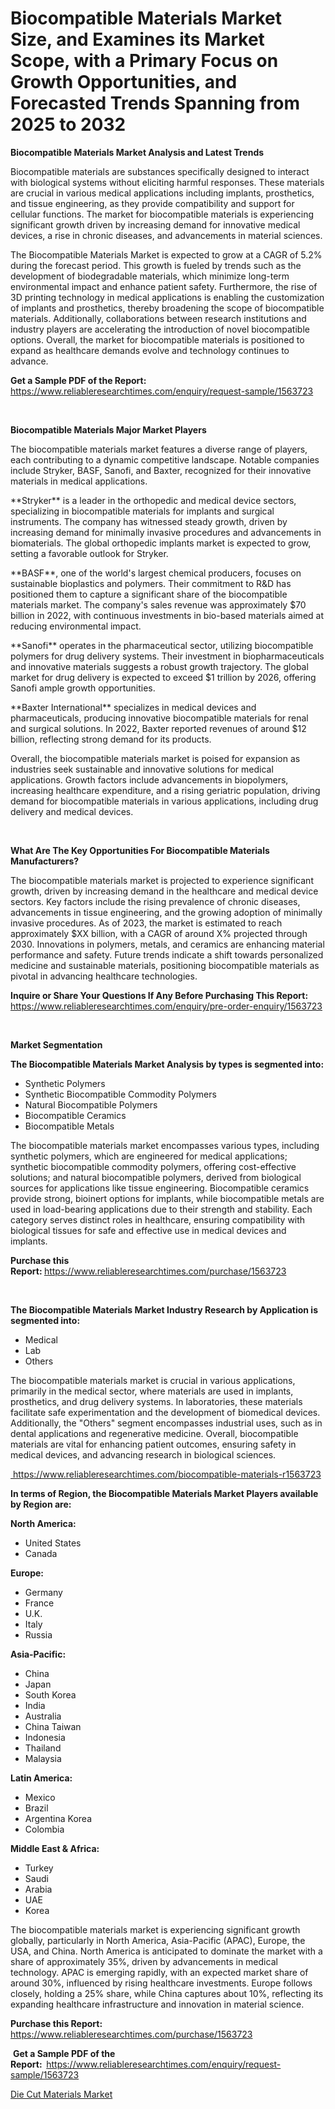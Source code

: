 <p><h1>Biocompatible Materials Market Size, and Examines its Market Scope, with a Primary Focus on Growth Opportunities, and Forecasted Trends Spanning from 2025 to 2032</h1></p><p><strong>Biocompatible Materials Market Analysis and Latest Trends</strong></p>
<p><p>Biocompatible materials are substances specifically designed to interact with biological systems without eliciting harmful responses. These materials are crucial in various medical applications including implants, prosthetics, and tissue engineering, as they provide compatibility and support for cellular functions. The market for biocompatible materials is experiencing significant growth driven by increasing demand for innovative medical devices, a rise in chronic diseases, and advancements in material sciences.</p><p>The Biocompatible Materials Market is expected to grow at a CAGR of 5.2% during the forecast period. This growth is fueled by trends such as the development of biodegradable materials, which minimize long-term environmental impact and enhance patient safety. Furthermore, the rise of 3D printing technology in medical applications is enabling the customization of implants and prosthetics, thereby broadening the scope of biocompatible materials. Additionally, collaborations between research institutions and industry players are accelerating the introduction of novel biocompatible options. Overall, the market for biocompatible materials is positioned to expand as healthcare demands evolve and technology continues to advance.</p></p>
<p><strong>Get a Sample PDF of the Report:&nbsp;</strong> <a href="https://www.reliableresearchtimes.com/enquiry/request-sample/1563723?utm_campaign=3088&utm_medium=2&utm_source=Github&utm_content=ia&utm_term=02042025&utm_id=biocompatible-materials">https://www.reliableresearchtimes.com/enquiry/request-sample/1563723</a></p>
<p>&nbsp;</p>
<p><strong>Biocompatible Materials Major Market Players</strong></p>
<p><p>The biocompatible materials market features a diverse range of players, each contributing to a dynamic competitive landscape. Notable companies include Stryker, BASF, Sanofi, and Baxter, recognized for their innovative materials in medical applications.</p><p>**Stryker** is a leader in the orthopedic and medical device sectors, specializing in biocompatible materials for implants and surgical instruments. The company has witnessed steady growth, driven by increasing demand for minimally invasive procedures and advancements in biomaterials. The global orthopedic implants market is expected to grow, setting a favorable outlook for Stryker.</p><p>**BASF**, one of the world's largest chemical producers, focuses on sustainable bioplastics and polymers. Their commitment to R&D has positioned them to capture a significant share of the biocompatible materials market. The company's sales revenue was approximately $70 billion in 2022, with continuous investments in bio-based materials aimed at reducing environmental impact.</p><p>**Sanofi** operates in the pharmaceutical sector, utilizing biocompatible polymers for drug delivery systems. Their investment in biopharmaceuticals and innovative materials suggests a robust growth trajectory. The global market for drug delivery is expected to exceed $1 trillion by 2026, offering Sanofi ample growth opportunities.</p><p>**Baxter International** specializes in medical devices and pharmaceuticals, producing innovative biocompatible materials for renal and surgical solutions. In 2022, Baxter reported revenues of around $12 billion, reflecting strong demand for its products.</p><p>Overall, the biocompatible materials market is poised for expansion as industries seek sustainable and innovative solutions for medical applications. Growth factors include advancements in biopolymers, increasing healthcare expenditure, and a rising geriatric population, driving demand for biocompatible materials in various applications, including drug delivery and medical devices.</p></p>
<p>&nbsp;</p>
<p><strong>What Are The Key Opportunities For Biocompatible Materials Manufacturers?</strong></p>
<p><p>The biocompatible materials market is projected to experience significant growth, driven by increasing demand in the healthcare and medical device sectors. Key factors include the rising prevalence of chronic diseases, advancements in tissue engineering, and the growing adoption of minimally invasive procedures. As of 2023, the market is estimated to reach approximately $XX billion, with a CAGR of around X% projected through 2030. Innovations in polymers, metals, and ceramics are enhancing material performance and safety. Future trends indicate a shift towards personalized medicine and sustainable materials, positioning biocompatible materials as pivotal in advancing healthcare technologies.</p></p>
<p><strong>Inquire or Share Your Questions If Any Before Purchasing This Report:</strong> <a href="https://www.reliableresearchtimes.com/enquiry/pre-order-enquiry/1563723?utm_campaign=3088&utm_medium=2&utm_source=Github&utm_content=ia&utm_term=02042025&utm_id=biocompatible-materials">https://www.reliableresearchtimes.com/enquiry/pre-order-enquiry/1563723</a></p>
<p>&nbsp;</p>
<p><strong>Market Segmentation</strong></p>
<p><strong>The Biocompatible Materials Market Analysis by types is segmented into:</strong></p>
<p><ul><li>Synthetic Polymers</li><li>Synthetic Biocompatible Commodity Polymers</li><li>Natural Biocompatible Polymers</li><li>Biocompatible Ceramics</li><li>Biocompatible Metals</li></ul></p>
<p><p>The biocompatible materials market encompasses various types, including synthetic polymers, which are engineered for medical applications; synthetic biocompatible commodity polymers, offering cost-effective solutions; and natural biocompatible polymers, derived from biological sources for applications like tissue engineering. Biocompatible ceramics provide strong, bioinert options for implants, while biocompatible metals are used in load-bearing applications due to their strength and stability. Each category serves distinct roles in healthcare, ensuring compatibility with biological tissues for safe and effective use in medical devices and implants.</p></p>
<p><strong>Purchase this Report:&nbsp;</strong><a href="https://www.reliableresearchtimes.com/purchase/1563723?utm_campaign=3088&utm_medium=2&utm_source=Github&utm_content=ia&utm_term=02042025&utm_id=biocompatible-materials">https://www.reliableresearchtimes.com/purchase/1563723</a></p>
<p>&nbsp;</p>
<p><strong>The Biocompatible Materials Market Industry Research by Application is segmented into:</strong></p>
<p><ul><li>Medical</li><li>Lab</li><li>Others</li></ul></p>
<p><p>The biocompatible materials market is crucial in various applications, primarily in the medical sector, where materials are used in implants, prosthetics, and drug delivery systems. In laboratories, these materials facilitate safe experimentation and the development of biomedical devices. Additionally, the "Others" segment encompasses industrial uses, such as in dental applications and regenerative medicine. Overall, biocompatible materials are vital for enhancing patient outcomes, ensuring safety in medical devices, and advancing research in biological sciences.</p></p>
<p><a href="https://www.reliableresearchtimes.com/biocompatible-materials-r1563723?utm_campaign=3088&utm_medium=2&utm_source=Github&utm_content=ia&utm_term=02042025&utm_id=biocompatible-materials">&nbsp;https://www.reliableresearchtimes.com/biocompatible-materials-r1563723</a></p>
<p><strong>In terms of Region, the Biocompatible Materials Market Players available by Region are:</strong></p>
<p>
    <p> <strong> North America: </strong>
        <ul>
            <li>United States</li>
            <li>Canada</li>
        </ul>
        </p> 
    <p> <strong> Europe: </strong>
        <ul>
            <li>Germany</li>
            <li>France</li>
            <li>U.K.</li>
            <li>Italy</li>
            <li>Russia</li>
        </ul>
        </p> 
    <p> <strong> Asia-Pacific: </strong>
        <ul>
            <li>China</li>
            <li>Japan</li>
            <li>South Korea</li>
            <li>India</li>
            <li>Australia</li>
            <li>China Taiwan</li>
            <li>Indonesia</li>
            <li>Thailand</li>
            <li>Malaysia</li>
        </ul>
        </p> 
    <p> <strong> Latin America: </strong>
        <ul>
            <li>Mexico</li>
            <li>Brazil</li>
            <li>Argentina Korea</li>
            <li>Colombia</li>
        </ul>
        </p> 
    <p> <strong> Middle East & Africa: </strong>
        <ul>
            <li>Turkey</li>
            <li>Saudi</li>
            <li>Arabia</li>
            <li>UAE</li>
            <li>Korea</li>
        </ul>
    </p>
    </p>
<p><p>The biocompatible materials market is experiencing significant growth globally, particularly in North America, Asia-Pacific (APAC), Europe, the USA, and China. North America is anticipated to dominate the market with a share of approximately 35%, driven by advancements in medical technology. APAC is emerging rapidly, with an expected market share of around 30%, influenced by rising healthcare investments. Europe follows closely, holding a 25% share, while China captures about 10%, reflecting its expanding healthcare infrastructure and innovation in material science.</p></p>
<p><strong>Purchase this Report: </strong><a href="https://www.reliableresearchtimes.com/purchase/1563723?utm_campaign=3088&utm_medium=2&utm_source=Github&utm_content=ia&utm_term=02042025&utm_id=biocompatible-materials">https://www.reliableresearchtimes.com/purchase/1563723</a></p>
<p>&nbsp;<strong>Get a Sample PDF of the Report:&nbsp;&nbsp;</strong><a href="https://www.reliableresearchtimes.com/enquiry/request-sample/1563723?utm_campaign=3088&utm_medium=2&utm_source=Github&utm_content=ia&utm_term=02042025&utm_id=biocompatible-materials">https://www.reliableresearchtimes.com/enquiry/request-sample/1563723</a></p>
<p><strong></strong></p>
<p><p><a href="https://github.com/djarixneoza/Market-Research-Report-List-1/blob/main/die-cut-materials-market.md?utm_campaign=3088&utm_medium=2&utm_source=Github&utm_content=ia&utm_term=02042025&utm_id=biocompatible-materials">Die Cut Materials Market</a></p></p>